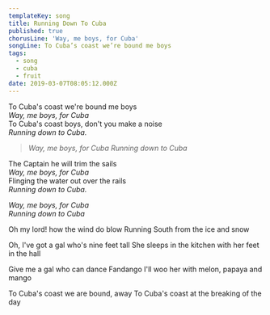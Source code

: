```yaml
---
templateKey: song
title: Running Down To Cuba
published: true
chorusLine: 'Way, me boys, for Cuba'
songLine: To Cuba’s coast we’re bound me boys
tags:
  - song
  - cuba
  - fruit
date: 2019-03-07T08:05:12.000Z
---
```

To Cuba's coast we're bound me boys\
_Way, me boys, for Cuba_\
To Cuba's coast boys, don't you make a noise\
_Running down to Cuba._

> _Way, me boys, for Cuba_
> _Running down to Cuba_

The Captain he will trim the sails\
_Way, me boys, for Cuba_\
Flinging the water out over the rails\
_Running down to Cuba._

_Way, me boys, for Cuba_\
_Running down to Cuba_

Oh my lord! how the wind do blow
Running South from the ice and snow

Oh, I've got a gal who's nine feet tall
She sleeps in the kitchen with her feet in the hall

Give me a gal who can dance Fandango
I'll woo her with melon, papaya and mango

To Cuba's coast we are bound, away
To Cuba's coast at the breaking of the day
